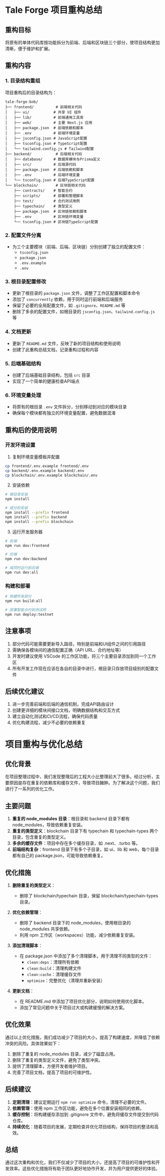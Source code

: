 # Tale Forge 项目重构总结

## 重构目标

将原有的单体代码库按功能拆分为前端、后端和区块链三个部分，使项目结构更加清晰，便于维护和扩展。

## 重构内容

### 1. 目录结构重组

项目重构后的目录结构为：

```
tale-forge-bnb/
├── frontend/          # 前端相关代码
│   ├── ui/           # 共享 UI 组件
│   ├── lib/          # 前端通用工具库
│   ├── web/          # 主要 Next.js 应用
│   ├── package.json  # 前端依赖和脚本
│   ├── .env          # 前端环境变量
│   ├── jsconfig.json # JavaScript配置
│   ├── tsconfig.json # TypeScript配置
│   └── tailwind.config.js # Tailwind配置
├── backend/           # 后端相关代码
│   ├── database/     # 数据库模块与Prisma定义
│   ├── src/          # 后端源代码
│   ├── package.json  # 后端依赖和脚本
│   ├── .env          # 后端环境变量
│   └── tsconfig.json # 后端TypeScript配置
└── blockchain/        # 区块链相关代码
    ├── contracts/    # 智能合约
    ├── scripts/      # 部署和管理脚本
    ├── test/         # 合约测试用例
    ├── typechain/    # 类型定义
    ├── package.json  # 区块链依赖和脚本
    ├── .env          # 区块链环境变量
    └── tsconfig.json # 区块链TypeScript配置
```

### 2. 配置文件分离

- 为三个主要模块（前端、后端、区块链）分别创建了独立的配置文件：
  - `tsconfig.json`
  - `package.json`
  - `.env.example`
  - `.env`

### 3. 根目录配置修改

- 更新了根目录的 `package.json` 文件，调整了工作区配置和脚本命令
- 添加了 `concurrently` 依赖，用于同时运行前端和后端服务
- 保留了必要的全局配置文件，如 `.gitignore`、`README.md` 等
- 删除了多余的配置文件，如根目录的 `jsconfig.json`、`tailwind.config.js` 等

### 4. 文档更新

- 更新了 `README.md` 文件，反映了新的项目结构和使用说明
- 创建了此重构总结文档，记录重构过程和内容

### 5. 后端基础结构

- 创建了后端基础目录结构，包括 `src` 目录
- 实现了一个简单的健康检查API端点

### 6. 环境变量处理

- 将原有的根目录 `.env` 文件拆分，分别移动到对应的模块目录
- 确保每个模块都有独立的环境变量配置，避免数据混淆

## 重构后的使用说明

### 开发环境设置

1. 复制环境变量模板并配置
```bash
cp frontend/.env.example frontend/.env
cp backend/.env.example backend/.env
cp blockchain/.env.example blockchain/.env
```

2. 安装依赖
```bash
# 根目录安装
npm install

# 或分别安装
npm install --prefix frontend
npm install --prefix backend
npm install --prefix blockchain
```

3. 运行开发服务器
```bash
# 前端
npm run dev:frontend

# 后端
npm run dev:backend

# 或同时运行前后端
npm run dev:all
```

### 构建和部署

```bash
# 构建所有部分
npm run build:all

# 部署智能合约到测试网
npm run deploy:testnet
```

## 注意事项

1. 部分代码可能需要更新导入路径，特别是前端和UI组件之间的引用路径
2. 需确保各模块间的通信配置正确（API URL、合约地址等）
3. 开发时建议使用 VSCode 的工作区功能，将三个主要目录添加到同一个工作区
4. 所有开发工作现在应该在各自的目录中进行，根目录只存放项目级别的配置文件

## 后续优化建议

1. 进一步完善前端和后端的通信机制，完成API路由设计
2. 创建更详细的模块间接口文档，明确数据结构和交互方式
3. 建立自动化测试和CI/CD流程，确保代码质量
4. 优化构建流程，减少不必要的依赖重复

# 项目重构与优化总结

## 优化背景

在项目整理过程中，我们发现整理后的工程大小比整理前大了很多。经过分析，主要原因是存在重复的依赖库和缓存文件，导致项目臃肿。为了解决这个问题，我们进行了一系列的优化工作。

## 主要问题

1. **重复的 node_modules 目录**：根目录和 backend 目录下都有 node_modules，导致依赖重复安装。
2. **重复的类型定义**：blockchain 目录下有 typechain 和 typechain-types 两个目录，包含重复的类型定义。
3. **多余的缓存文件**：项目中存在多个缓存目录，如 .next、.turbo 等。
4. **前端结构复杂**：frontend 目录下有多个子目录，如 ui、lib 和 web，每个目录都有自己的 package.json，可能导致依赖重复。

## 优化措施

1. **删除重复的类型定义**：
   - 删除了 blockchain/typechain 目录，保留 blockchain/typechain-types 目录。

2. **优化依赖管理**：
   - 删除了 backend 目录下的 node_modules，使用根目录的 node_modules 共享依赖。
   - 利用 npm 工作区（workspaces）功能，减少依赖重复安装。

3. **添加清理脚本**：
   - 在 package.json 中添加了多个清理脚本，用于清理不同类型的文件：
     - `clean:deps`：清理所有依赖
     - `clean:build`：清理构建文件
     - `clean:cache`：清理缓存文件
     - `optimize`：完整优化（清理并重新安装）

4. **更新文档**：
   - 在 README.md 中添加了项目优化部分，说明如何使用优化脚本。
   - 添加了常见问题中关于项目过大或构建缓慢的解决方案。

## 优化效果

通过以上优化措施，我们成功减少了项目的大小，提高了构建速度，并降低了依赖冲突的风险。具体效果如下：

1. 删除了重复的 node_modules 目录，减少了磁盘占用。
2. 删除了重复的类型定义文件，避免了类型冲突。
3. 提供了清理脚本，方便开发者维护项目。
4. 完善了项目文档，提高了项目的可维护性。

## 后续建议

1. **定期清理**：建议定期运行 `npm run optimize` 命令，清理不必要的文件。
2. **依赖管理**：使用 npm 工作区功能，避免在多个位置安装相同的依赖。
3. **缓存控制**：将构建缓存添加到 .gitignore 文件中，避免将缓存文件提交到代码仓库。
4. **持续优化**：随着项目的发展，定期检查并优化项目结构，保持项目的整洁和高效。

## 总结

通过这次重构和优化，我们不仅减少了项目的大小，还提高了项目的可维护性和开发效率。这些优化措施将有助于团队更好地协作开发，并为用户提供更好的体验。 